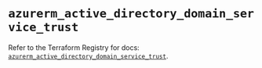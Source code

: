 # `azurerm_active_directory_domain_service_trust`

Refer to the Terraform Registry for docs: [`azurerm_active_directory_domain_service_trust`](https://registry.terraform.io/providers/hashicorp/azurerm/4.25.0/docs/resources/active_directory_domain_service_trust).
